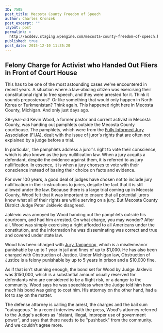 ```yaml
---
ID: 7505
post_title: Mecosta County Freedom of Speech
author: Charles Kronzek
post_excerpt: ""
layout: post
permalink: >
  http://acddev.staging.wpengine.com/mecosta-county-freedom-of-speech.html
published: true
post_date: 2015-12-10 11:35:20
---
```

<h2><b>Felony Charge for Activist who Handed Out Fliers in Front of Court House</b></h2>
This has to be one of the most astounding cases we've encountered in recent years. A situation where a law-abiding citizen was exercising their constitutional right to free speech, and they were arrested for it. Think it sounds preposterous?  Or like something that would only happen in North Korea or Turkmenistan? Think again. This happened right here in Mecosta County, Michigan. And only just days ago.<!--more-->

<span style="font-weight: 400;">39-year-old Kevin Wood, a former pastor and current activist in Mecosta County, was handing out pamphlets outside the Mecosta County courthouse. The pamphlets, which were from the <a href="http://fija.org/" target="_blank">Fully Informed Jury Association (FIJA)</a>, dealt with the issue of juror's rights that are often not explained by a judge before a trial.</span>

In particular,  the pamphlets address a juror's right to vote their conscience, which is also known as the jury nullification law. When a jury acquits a defendant, despite the evidence against them, it is referred to as jury nullification. In essence, it is when a jury chooses to vote with their conscience instead of basing their choice on facts and evidence.

For over 100 years, a good deal of judges have chosen not to include jury nullification in their instructions to juries, despite the fact that it is still allowed under the law. Because there is a large trial coming up in Mecosta County, Wood felt that it was important to ensure that all potential jurors know what all of their rights are while serving on a jury. But Mecosta County District Judge Peter Jaklevic disagreed.

Jaklevic was annoyed by Wood handing out the pamphlets outside his courtroom, and had him arrested. On what charge, you may wonder? After all, Wood was simply exercising a right afforded to all Americans under the constitution, and the information he was disseminating was correct and true and covered under state law.

<span style="font-weight: 400;">Wood has been charged with <a href="http://acddev.staging.wpengine.com/michigan-jury-tampering-defense-attorneys-michigan-criminal-defense.html" target="_blank">Jury Tampering</a>, which is a misdemeanor punishable by up to 1 year in jail and fines of up to $1,000. He has also been charged with Obstruction of Justice. Under Michigan law, Obstruction of Justice is a felony punishable by up to 5 years in prison and a $10,000 fine.</span>

As if that isn't stunning enough, the bond set for Wood by Judge Jaklevic was $150,000, which is a substantial amount usually reserved for defendants who are considered to be a flight risk, or a danger to the community. Wood says he was speechless when the Judge told him how much his bond was going to cost him. His attorney on the other hand, had a lot to say on the matter.

<span style="font-weight: 400;">The defense attorney is calling the arrest, the charges and the bail sum "outrageous." </span><span style="font-weight: 400;">In a recent interview with the press, Wood's attorney referred to the Judge's actions as "blatant, illegal, improper use of government power", and says that there needs to be "pushback" from the community. And we couldn't agree more. </span>